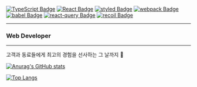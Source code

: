 [![TypeScript Badge](https://camo.githubusercontent.com/78da7b72de707b836ec486ba2bfafa388fe0ee36e585053de139fa1dc1ddb1cc/68747470733a2f2f696d672e736869656c64732e696f2f62616467652f547970657363726970742d3233354139373f7374796c653d666c61742d737175617265266c6f676f3d54797065736372697074266c6f676f436f6c6f723d7768697465)](https://github.com/hobinLee/hobinLee/blob/main) [![React Badge](https://camo.githubusercontent.com/494b0f23952229478851f520adfe3e140e629a5f0423e7c9d6c333ed88be65a0/68747470733a2f2f696d672e736869656c64732e696f2f62616467652f52656163742d3631444146423f7374796c653d666c61742d737175617265266c6f676f3d5265616374266c6f676f436f6c6f723d7768697465)](https://github.com/hobinLee/hobinLee/blob/main) [![styled Badge](https://camo.githubusercontent.com/3098687a54cb06eabc2eccbb057c175024298507d9013d056e99e0d51fe9f2fa/68747470733a2f2f696d672e736869656c64732e696f2f62616467652f5374796c65642d4442373039333f7374796c653d666c61742d737175617265266c6f676f3d7374796c65642d636f6d706f6e656e7473266c6f676f436f6c6f723d7768697465)](https://github.com/hobinLee/hobinLee/blob/main) [![webpack Badge](https://camo.githubusercontent.com/29dee8658f808991881daf6de4dc02c43a6edff24061dfc7b2a9cfce8bd3f2fd/68747470733a2f2f696d672e736869656c64732e696f2f62616467652f7765627061636b2d3844443646393f7374796c653d666c61742d737175617265266c6f676f3d7765627061636b266c6f676f436f6c6f723d7768697465)](https://github.com/hobinLee/hobinLee/blob/main) [![babel Badge](https://camo.githubusercontent.com/e927b6f3e1bb404e030242bb7d1d1d532fa824bedf3404265856eb60216102ab/68747470733a2f2f696d672e736869656c64732e696f2f62616467652f626162656c2d4639444333453f7374796c653d666c61742d737175617265266c6f676f3d626162656c266c6f676f436f6c6f723d626c61636b)](https://github.com/hobinLee/hobinLee/blob/main) [![react-query Badge](https://camo.githubusercontent.com/00207a318b5a6e96d0d230bb7edf38f0d3a723dc0da6259303b5317db1d525ba/68747470733a2f2f696d672e736869656c64732e696f2f62616467652f726561637451756572792d3030303f7374796c653d666c61742d737175617265266c6f676f3d7265636f696c266c6f676f436f6c6f723d7768697465)](https://github.com/hobinLee/hobinLee/blob/main) [![recoil Badge](https://camo.githubusercontent.com/0ef514974998752d011203a3b81e3b9d04c072bc22bfd10fc473905ce9447073/68747470733a2f2f696d672e736869656c64732e696f2f62616467652f7265636f696c2d3030303f7374796c653d666c61742d737175617265266c6f676f3d7265636f696c266c6f676f436f6c6f723d7768697465)](https://github.com/hobinLee/hobinLee/blob/main)

----------------------------

### Web Developer

--------------------

고객과 동료들에게 최고의 경험을 선사하는 그 날까지 :runner:



[![Anurag's GitHub stats](https://github-readme-stats.vercel.app/api?username=hobinLee)](https://github.com/anuraghazra/github-readme-stats)



[![Top Langs](https://github-readme-stats.vercel.app/api/top-langs/?username=hobinLee&layout=compact)](https://github.com/anuraghazra/github-readme-stats)

